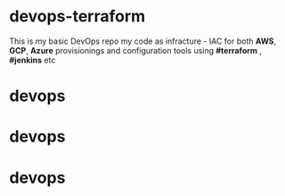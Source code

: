 # devops-terraform

This is my basic DevOps repo my code as infracture - IAC for both **AWS**, **GCP**, **Azure** provisionings and configuration tools using **#terraform** , **#jenkins** etc

# devops
# devops
# devops
